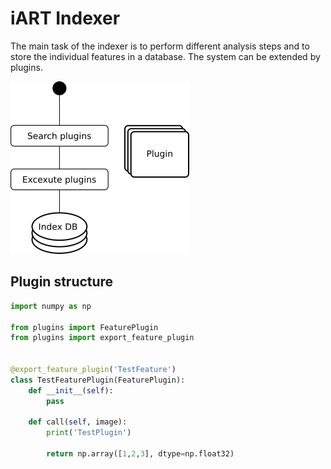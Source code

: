 # iART Indexer

The main task of the indexer is to perform different analysis steps and to store the individual features in a database. The system can be extended by plugins.

![](doc/indexer.png)


## Plugin structure

```python
import numpy as np

from plugins import FeaturePlugin
from plugins import export_feature_plugin


@export_feature_plugin('TestFeature')
class TestFeaturePlugin(FeaturePlugin):
    def __init__(self):
        pass

    def call(self, image):
        print('TestPlugin')

        return np.array([1,2,3], dtype=np.float32)
```
